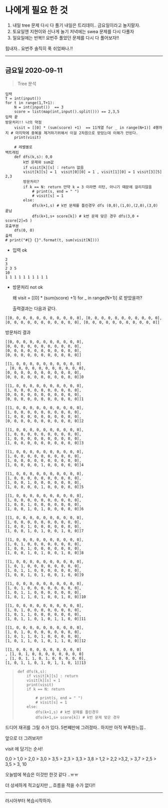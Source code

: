



# 나에게 필요 한 것

1. 내일 tree 문제 다시 다 풀기 내일은 트리데이.. 금요일이라고 놀지말자.
2. 토요일엔 지현이와 신나게 놀기 저녁에는 swea 문제를 다시 다풀자
3. 일요일에는 반복!! 요번주 풀었던 문제를 다시 다 풀어보자!!

힘내자.. 요번주 솔직히 푹 쉬었짜나.!!

---

## 금요일 2020-09-11

> Tree 분석

````
입력 
T = int(input())
for t in range(1,T+1):
    N = int(input())  == 3
    score = list(map(int,input().split())) == 2,3,5
입력 끝
방문처리!! 나의 약점
    visit = [[0] * (sum(score) +1)  == 11개열 for _ in range(N+1)] 4행까지 # 마지막에 중복을 제거하기위해서 이걸 2차원으로 받았는데 이해가 안된다.
    print(visit)
    
    # 레벨별로
백트래킹
    def dfs(k,s): 0,0 
        k번 문제와 sum값
        if visit[k][s] : return 없음
        visit[k][s] = 1  visit[0][0] = 1 , visit[1][0] = 1 visit[3][5] 2,3
        방문처리?
        if k == N: return 만약 k = 3 이라면 리턴, 아니기 때문에 걸리지않음
            # print(s, end = " ")
            # visit[s] = 1
        else:
            dfs(k+1,s) # k번 문제를 틀린경우 dfs (0,0),(1,0),(2,0),(3,0) 끝남
            dfs(k+1,s+ score[k]) # k번 문제 맞은 경우 dfs(3,0 + score[2]=5 )
호출부분
    dfs(0, 0)
출력
# print("#{} {}".format(t, sum(visit[N])))

````

- 입력 ok

```
2
3
2 3 5
10
1 1 1 1 1 1 1 1 1 1
```



- 방문처리 not ok

  왜  visit = [[0] * (sum(score) +1) for _ in range(N+1)] 로 받았을까?

  출력결과는 다음과 같다.

```
[[0, 0, 0, 0, 0, 0, 0, 0, 0, 0, 0], [0, 0, 0, 0, 0, 0, 0, 0, 0, 0, 0], [0, 0, 0, 0, 0, 0, 0, 0, 0, 0, 0], [0, 0, 0, 0, 0, 0, 0, 0, 0, 0, 0]]
```



방문처리 결과

```
[[0, 0, 0, 0, 0, 0, 0, 0, 0, 0, 0],
[0, 0, 0, 0, 0, 0, 0, 0, 0, 0, 0],
[0, 0, 0, 0, 0, 0, 0, 0, 0, 0, 0],
[0, 0, 0, 0, 0, 0, 0, 0, 0, 0, 0]]

[[1, 0, 0, 0, 0, 0, 0, 0, 0, 0, 0]
, [0, 0, 0, 0, 0, 0, 0, 0, 0, 0, 0],
[0, 0, 0, 0, 0, 0, 0, 0, 0, 0, 0],
[0, 0, 0, 0, 0, 0, 0, 0, 0, 0, 0]]0

[[1, 0, 0, 0, 0, 0, 0, 0, 0, 0, 0],
[1, 0, 0, 0, 0, 0, 0, 0, 0, 0, 0], 
[0, 0, 0, 0, 0, 0, 0, 0, 0, 0, 0],
[0, 0, 0, 0, 0, 0, 0, 0, 0, 0, 0]]1

[[1, 0, 0, 0, 0, 0, 0, 0, 0, 0, 0],
[1, 0, 0, 0, 0, 0, 0, 0, 0, 0, 0],
[1, 0, 0, 0, 0, 0, 0, 0, 0, 0, 0],
[0, 0, 0, 0, 0, 0, 0, 0, 0, 0, 0]]2 

[[1, 0, 0, 0, 0, 0, 0, 0, 0, 0, 0],
[1, 0, 0, 0, 0, 0, 0, 0, 0, 0, 0],
[1, 0, 0, 0, 0, 0, 0, 0, 0, 0, 0],
[1, 0, 0, 0, 0, 0, 0, 0, 0, 0, 0]]3

[[1, 0, 0, 0, 0, 0, 0, 0, 0, 0, 0],
[1, 0, 0, 0, 0, 0, 0, 0, 0, 0, 0],
[1, 0, 0, 0, 0, 0, 0, 0, 0, 0, 0], 
[1, 0, 0, 0, 0, 1, 0, 0, 0, 0, 0]]4 

[[1, 0, 0, 0, 0, 0, 0, 0, 0, 0, 0],
[1, 0, 0, 0, 0, 0, 0, 0, 0, 0, 0],
[1, 0, 0, 1, 0, 0, 0, 0, 0, 0, 0],
[1, 0, 0, 0, 0, 1, 0, 0, 0, 0, 0]]5

[[1, 0, 0, 0, 0, 0, 0, 0, 0, 0, 0],
[1, 0, 0, 0, 0, 0, 0, 0, 0, 0, 0],
[1, 0, 0, 1, 0, 0, 0, 0, 0, 0, 0],
[1, 0, 0, 1, 0, 1, 0, 0, 0, 0, 0]]6

[[1, 0, 0, 0, 0, 0, 0, 0, 0, 0, 0], 
[1, 0, 0, 0, 0, 0, 0, 0, 0, 0, 0],
[1, 0, 0, 1, 0, 0, 0, 0, 0, 0, 0],
[1, 0, 0, 1, 0, 1, 0, 0, 1, 0, 0]]7

[[1, 0, 0, 0, 0, 0, 0, 0, 0, 0, 0],
[1, 0, 1, 0, 0, 0, 0, 0, 0, 0, 0], 
[1, 0, 0, 1, 0, 0, 0, 0, 0, 0, 0],
[1, 0, 0, 1, 0, 1, 0, 0, 1, 0, 0]]8

[[1, 0, 0, 0, 0, 0, 0, 0, 0, 0, 0],
[1, 0, 1, 0, 0, 0, 0, 0, 0, 0, 0],
[1, 0, 1, 1, 0, 0, 0, 0, 0, 0, 0],
[1, 0, 0, 1, 0, 1, 0, 0, 1, 0, 0]]9

[[1, 0, 0, 0, 0, 0, 0, 0, 0, 0, 0],
[1, 0, 1, 0, 0, 0, 0, 0, 0, 0, 0],
[1, 0, 1, 1, 0, 0, 0, 0, 0, 0, 0],
[1, 0, 1, 1, 0, 1, 0, 0, 1, 0, 0]]10

[[1, 0, 0, 0, 0, 0, 0, 0, 0, 0, 0],
[1, 0, 1, 0, 0, 0, 0, 0, 0, 0, 0],
[1, 0, 1, 1, 0, 0, 0, 0, 0, 0, 0],
[1, 0, 1, 1, 0, 1, 0, 1, 1, 0, 0]]11

[[1, 0, 0, 0, 0, 0, 0, 0, 0, 0, 0],
[1, 0, 1, 0, 0, 0, 0, 0, 0, 0, 0],
[1, 0, 1, 1, 0, 1, 0, 0, 0, 0, 0],
[1, 0, 1, 1, 0, 1, 0, 1, 1, 0, 0]]12

[[1, 0, 0, 0, 0, 0, 0, 0, 0, 0, 0]
, [1, 0, 1, 0, 0, 0, 0, 0, 0, 0, 0]
, [1, 0, 1, 1, 0, 1, 0, 0, 0, 0, 0],
[1, 0, 1, 1, 0, 1, 0, 1, 1, 0, 1]]13
```

> ```
> def dfs(k,s):
>     if visit[k][s] : return
>     visit[k][s] = 1
>     print(visit)
>     if k == N: return
>     
>         # print(s, end = " ")
>         # visit[s] = 1
>     else:
>         dfs(k+1,s) # k번 문제를 틀린경우
>         dfs(k+1,s+ score[k]) # k번 문제 맞은 경우
> ```

드디어 재귀를 그릴 수가 있다. 5번쨰만에 그려졌따.. 하지만 아직 부족한느낌..

앞으로 더 그려보자!!



visit 에 담기는 순서!

0,0 > 1,0 > 2,0 > 3,0 > 3,5 >  2,3 > 3,3 > 3,8 > 1,2 > 2,2 >3,2, > 3,7 > 2,5 > 3,5 > 3, 10 



오늘밤에 복습은 이것만 한것 같다 ..ㅠㅠ

더 상세하게 적고싶지만 ,, 흐름을 적을 수가 없다!!



---

러시아부터 복습시작하자.